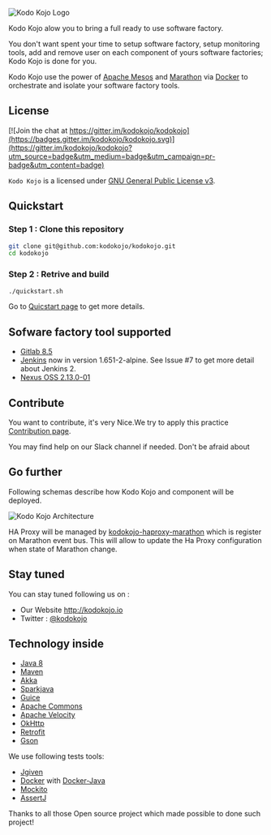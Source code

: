
![Kodo Kojo Logo](doc/images/logo-kodokojo-baseline-black1.png)


Kodo Kojo alow you to bring a full ready to use software factory. 

You don't want spent your time to setup software factory, setup monitoring tools, add and remove user on each component of yours software factories; Kodo Kojo is done for you. 

Kodo Kojo use the power of [Apache Mesos](http://mesos.apache.org/) and [Marathon](https://mesosphere.github.io/marathon/) via [Docker](https://www.docker.com/) to orchestrate and isolate your software factory tools.

## License

[![Join the chat at https://gitter.im/kodokojo/kodokojo](https://badges.gitter.im/kodokojo/kodokojo.svg)](https://gitter.im/kodokojo/kodokojo?utm_source=badge&utm_medium=badge&utm_campaign=pr-badge&utm_content=badge)

`Kodo Kojo` is a licensed under [GNU General Public License v3](http://www.gnu.org/licenses/gpl-3.0.en.html).

## Quickstart
### Step 1 : Clone this repository
```bash
git clone git@github.com:kodokojo/kodokojo.git
cd kodokojo
```

### Step 2 : Retrive and build
```bash
./quickstart.sh
```

Go to [Quicstart page](doc/QUICKSTART.md) to get more details.

## Sofware factory tool supported
* [Gitlab 8.5](http://gitlab.com/) 
* [Jenkins](https://jenkins.io/) now in version 1.651-2-alpine. See Issue #7 to get more detail about Jenkins 2.
* [Nexus OSS 2.13.0-01](http://www.sonatype.com/nexus-repository-oss) 

## Contribute

You want to contribute, it's very Nice.We try to apply this practice [Contribution page](CONTRIBUTE.md).

You may find help on our Slack channel if needed. Don't be afraid about 

## Go further
Following schemas describe how Kodo Kojo and component will be deployed.  

![Kodo Kojo Architecture](doc/images/kodokojo-architecture.png)

HA Proxy will be managed by [kodokojo-haproxy-marathon](https://github.com/kodokojo/kodokojo-haproxy-marathon) which is register on Marathon event bus. This will allow to update the Ha Proxy configuration when state of Marathon change.

## Stay tuned

You can stay tuned following us on :
* Our Website http://kodokojo.io
* Twitter : [@kodokojo](http://twitter.com/kodokojo)


## Technology inside

* [Java 8](http://java.com)
* [Maven](https://maven.apache.org/)
* [Akka](http://akka.io)
* [Sparkjava](http://sparkjava.com/)
* [Guice](https://github.com/google/guice)
* [Apache Commons](https://commons.apache.org/)
* [Apache Velocity](http://velocity.apache.org/)
* [OkHttp](http://square.github.io/okhttp/)
* [Retrofit](http://square.github.io/retrofit/)
* [Gson](https://github.com/google/gson)

We use following tests tools:
* [Jgiven](http://jgiven.org/)
* [Docker](https://www.docker.com/) with [Docker-Java](https://github.com/docker-java/docker-java)
* [Mockito](http://mockito.org/)
* [AssertJ](http://joel-costigliola.github.io/assertj/)


Thanks to all those Open source project which made possible to done such project!

 
 
